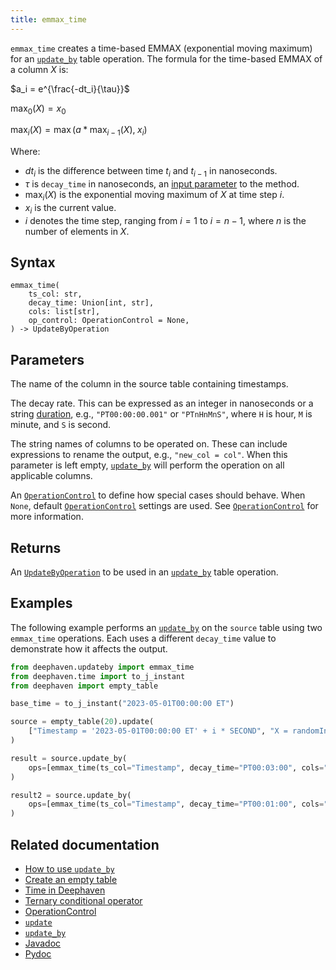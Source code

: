 ```yaml
---
title: emmax_time
---
```


`emmax_time` creates a time-based EMMAX (exponential moving maximum) for an [`update_by`](./updateBy.md) table operation. The formula for the time-based EMMAX of a column $X$ is:

$a_i = e^{\frac{-dt_i}{\tau}}$

$\max_0(X) = x_0$

$\max_i(X) = \max(a*\max_{i-1}(X), \; x_i)$

Where:

- $dt_i$ is the difference between time $t_i$ and $t_{i-1}$ in nanoseconds.
- $\tau$ is `decay_time` in nanoseconds, an [input parameter](#parameters) to the method.
- $\max_i(X)$ is the exponential moving maximum of $X$ at time step $i$.
- $x_i$ is the current value.
- $i$ denotes the time step, ranging from $i=1$ to $i = n-1$, where $n$ is the number of elements in $X$.

## Syntax

```
emmax_time(
    ts_col: str,
    decay_time: Union[int, str],
    cols: list[str],
    op_control: OperationControl = None,
) -> UpdateByOperation
```

## Parameters

<ParamTable>
<Param name="ts_col" type="str">

The name of the column in the source table containing timestamps.

</Param>
<Param name="decay_time" type="Union[int, str]">

The decay rate. This can be expressed as an integer in nanoseconds or a string [duration](../../query-language/types/durations.md), e.g., `"PT00:00:00.001"` or `"PTnHnMnS"`, where `H` is hour, `M` is minute, and `S` is second.

</Param>
<Param name="cols" type="Union[str, list[str]]">

The string names of columns to be operated on. These can include expressions to rename the output, e.g., `"new_col = col"`. When this parameter is left empty, [`update_by`](./updateBy.md) will perform the operation on all applicable columns.

</Param>
<Param name="op_control" type="OperationControl">

An [`OperationControl`](./OperationControl.md) to define how special cases should behave. When `None`, default [`OperationControl`](./OperationControl.md) settings are used. See [`OperationControl`](./OperationControl.md) for more information.

</Param>
</ParamTable>

## Returns

An [`UpdateByOperation`](./updateBy.md#parameters) to be used in an [`update_by`](./updateBy.md) table operation.

## Examples

The following example performs an [`update_by`](./updateBy.md) on the `source` table using two `emmax_time` operations. Each uses a different `decay_time` value to demonstrate how it affects the output.

```python order=result,result2,source
from deephaven.updateby import emmax_time
from deephaven.time import to_j_instant
from deephaven import empty_table

base_time = to_j_instant("2023-05-01T00:00:00 ET")

source = empty_table(20).update(
    ["Timestamp = '2023-05-01T00:00:00 ET' + i * SECOND", "X = randomInt(0,25)"]
)

result = source.update_by(
    ops=[emmax_time(ts_col="Timestamp", decay_time="PT00:03:00", cols="EmMaxX = X")]
)

result2 = source.update_by(
    ops=[emmax_time(ts_col="Timestamp", decay_time="PT00:01:00", cols="EmMaxX = X")]
)
```

## Related documentation

- [How to use `update_by`](../../../how-to-guides/rolling-aggregations.md)
- [Create an empty table](../../../how-to-guides/new-and-empty-table.md#empty_table)
- [Time in Deephaven](../../../conceptual/time-in-deephaven.md)
- [Ternary conditional operator](../../../how-to-guides/ternary-if-how-to.md)
- [OperationControl](./OperationControl.md)
- [`update`](../select/update.md)
- [`update_by`](./updateBy.md)
- [Javadoc](https://deephaven.io/core/javadoc/io/deephaven/api/updateby/UpdateByOperation.html#EmMax(java.lang.String,long,java.lang.String...))
- [Pydoc](/core/pydoc/code/deephaven.updateby.html#deephaven.updateby.emmax_time)
